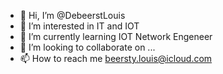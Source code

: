 - 👋 Hi, I’m @DebeerstLouis
- 👀 I’m interested in IT and IOT
- 🌱 I’m currently learning IOT Network Engeneer
- 💞️ I’m looking to collaborate on ...
- 📫 How to reach me beersty.louis@icloud.com

<!---
DebeerstLouis/DebeerstLouis is a ✨ special ✨ repository because its `README.md` (this file) appears on your GitHub profile.
You can click the Preview link to take a look at your changes.
--->
